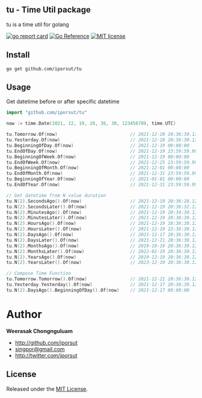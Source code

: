 ## tu - Time Util package

tu is a time util for golang

[![go report card](https://goreportcard.com/badge/github.com/iporsut/tu "go report card")](https://goreportcard.com/report/github.com/iporsut/tu)
[![Go Reference](https://pkg.go.dev/badge/github.com/iporsut/tu.svg)](https://pkg.go.dev/github.com/iporsut/tu)
[![MIT license](https://img.shields.io/badge/license-MIT-brightgreen.svg)](https://opensource.org/licenses/MIT)

## Install

```
go get github.com/iporsut/tu
```

## Usage

Get datetime before or after specific datetime

```go
import "github.com/iporsut/tu"

now := time.Date(2021, 12, 19, 20, 36, 30, 123456789, time.UTC)

tu.Tomorrow.Of(now)                           // 2021-12-20 20:36:30.123456789
tu.Yesterday.Of(now)                          // 2021-12-18 20:36:30.123456789
tu.BeginningOfDay.Of(now)                     // 2021-12-19 00:00:00
tu.EndOfDay.Of(now)                           // 2021-12-19 23:59:59.999999999
tu.BeginningOfWeek.Of(now)                    // 2021-12-19 00:00:00
tu.EndOfWeek.Of(now)                          // 2021-12-25 23:59:59.999999999
tu.BeginningOfMonth.Of(now)                   // 2021-12-01 00:00:00
tu.EndOfMonth.Of(now)                         // 2021-12-31 23:59:59.999999999
tu.BeginningOfYear.Of(now)                    // 2021-01-01 00:00:00
tu.EndOfYear.Of(now)                          // 2021-12-31 23:59:59.999999999

// Get datetime from N value duration
tu.N(2).SecondsAgo().Of(now)                  // 2021-12-19 20:36:28.123456789
tu.N(2).SecondsLater().Of(now)                // 2021-12-19 20:36:32.123456789
tu.N(2).MinutesAgo().Of(now)                  // 2021-12-19 20:34:30.123456789
tu.N(2).MinutesLater().Of(now)                // 2021-12-19 20:38:30.123456789
tu.N(2).HoursAgo().Of(now)                    // 2021-12-19 18:36:30.123456789
tu.N(2).HoursLater().Of(now)                  // 2021-12-19 22:36:30.123456789
tu.N(2).DaysAgo().Of(now)                     // 2021-12-17 20:36:30.123456789
tu.N(2).DaysLater().Of(now)                   // 2021-12-21 20:36:30.123456789
tu.N(2).MonthsAgo().Of(now)                   // 2019-10-19 20:36:30.123456789
tu.N(2).MonthsLater().Of(now)                 // 2022-02-19 20:36:30.123456789
tu.N(2).YearsAgo().Of(now)                    // 2019-12-19 20:36:30.123456789
tu.N(2).YearsLater().Of(now)                  // 2023-12-19 20:36:30.123456789

// Compose Time Function
tu.Tomorrow.Tomorrow().Of(now)                // 2021-12-21 20:36:30.123456789
tu.Yesterday.Yesterday().Of(now)              // 2021-12-17 20:36:30.123456789
tu.N(2).DaysAgo().BeginningOfDay().Of(now)    // 2021-12-17 00:00:00
```

# Author

**Weerasak Chongnguluam**

* <http://github.com/iporsut>
* <singpor@gmail.com>
* <http://twitter.com/iporsut>

## License

Released under the [MIT License](http://www.opensource.org/licenses/MIT).
